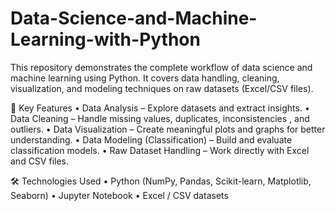 # Data-Science-and-Machine-Learning-with-Python
This repository demonstrates the complete workflow of data science and machine learning using Python. It covers data handling, cleaning, visualization, and modeling techniques on raw datasets (Excel/CSV files).

🚀 Key Features
	•	Data Analysis – Explore datasets and extract insights.
	•	Data Cleaning – Handle missing values, duplicates, inconsistencies , and outliers.
	•	Data Visualization – Create meaningful plots and graphs for better understanding.
	•	Data Modeling (Classification) – Build and evaluate classification models.
	•	Raw Dataset Handling – Work directly with Excel and CSV files.

🛠️ Technologies Used
	•	Python (NumPy, Pandas, Scikit-learn, Matplotlib, Seaborn)
	•	Jupyter Notebook
	•	Excel / CSV datasets
